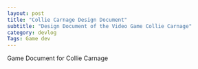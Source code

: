 ```yaml
---
layout: post
title: "Collie Carnage Design Document"
subtitle: "Design Document of the Video Game Collie Carnage"
category: devlog
Tags: Game dev
---
```


Game Document for Collie Carnage
